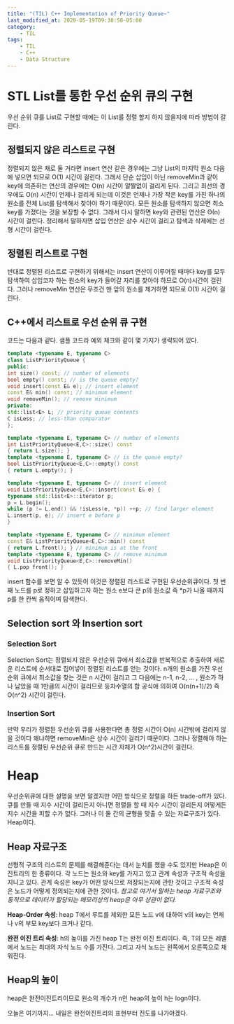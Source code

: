 ```yaml
---
title: "(TIL) C++ Implementation of Priority Queue~"
last_modified_at: 2020-05-19T09:38:58-05:00
category: 
    - TIL
tags:
    - TIL
    - C++
    - Data Structure
---
```

# STL List를 통한 우선 순위 큐의 구현

우선 순위 큐를 List로 구현할 때에는 이 List를 정렬 할지 하지 않을지에 따라 방법이 갈린다.

## 정렬되지 않은 리스트로 구현

정렬되지 않은 채로 둘 거라면 insert 연산 같은 경우에는 그냥 List의 마지막 원소 다음에 넣으면 되므로 O(1) 시간이 걸린다. 그래서 단순 삽입이 아닌 removeMin과 같이 key에 의존하는 연산의 경우에는 O(n) 시간이 얄짤없이 걸리게 된다. 그리고 최선의 경우에도 O(n) 시간이 언제나 걸리게 되는데 이것은 언제나 가장 작은 key를 가진 하나의 원소를 전체 List를 탐색해서 찾아야 하기 때문이다. 모든 원소를 탐색하지 않으면 최소 key를 가졌다는 것을 보장할 수 없다. 그래서 다시 말하면 key와 관련된 연산은 Θ(n) 시간이 걸린다. 정리해서 말하자면 삽입 연산은 상수 시간이 걸리고 탐색과 삭제에는 선형 시간이 걸린다.

## 정렬된 리스트로 구현

반대로 정렬된 리스트로 구현하기 위해서는 insert 연산이 이루어질 때마다 key를 모두 탐색하여 삽입코자 하는 원소의 key가 들어갈 자리를 찾아야 하므로 O(n)시간이 걸린다. 그러나 removeMin 연산은 무조건 맨 앞의 원소를 제거하면 되므로 O(1) 시간이 걸린다.

## C++에서 리스트로 우선 순위 큐 구현

코드는 다음과 같다. 샘플 코드라 예외 체크와 같이 몇 가지가 생략되어 있다.

```c++
template <typename E, typename C>
class ListPriorityQueue {
public:
int size() const; // number of elements
bool empty() const; // is the queue empty?
void insert(const E& e); // insert element
const E& min() const; // minimum element
void removeMin(); // remove minimum
private:
std::list<E> L; // priority queue contents
C isLess; // less-than comparator
};

template <typename E, typename C> // number of elements
int ListPriorityQueue<E,C>::size() const
{ return L.size(); }
template <typename E, typename C> // is the queue empty?
bool ListPriorityQueue<E,C>::empty() const
{ return L.empty(); }

template <typename E, typename C> // insert element
void ListPriorityQueue<E,C>::insert(const E& e) {
typename std::list<E>::iterator p;
p = L.begin();
while (p != L.end() && !isLess(e, *p)) ++p; // find larger element
L.insert(p, e); // insert e before p
}

template <typename E, typename C> // minimum element
const E& ListPriorityQueue<E,C>::min() const
{ return L.front(); } // minimum is at the front
template <typename E, typename C> // remove minimum
void ListPriorityQueue<E,C>::removeMin()
{ L.pop front(); }
```

insert 함수를 보면 알 수 있듯이 이것은 정렬된 리스트로 구현된 우선순위큐이다. 첫 번째 노드를 p로 정하고 삽입하고자 하는 원소 e보다 큰 p의 원소값 즉 *p가 나올 때까지 p를 한 칸씩 움직이며 탐색한다.

## Selection sort 와 Insertion sort

### Selection Sort

Selection Sort는 정렬되지 않은 우선순위 큐에서 최소값을 반복적으로 추출하여 새로운 리스트에 순서대로 집어넣어 정렬된 리스트를 얻는 것이다. n개의 원소를 가진 우선순위 큐에서 최소값을 찾는 것은 n 시간이 걸리고 그 다음에는 n-1, n-2, ... , 원소가 하나 남았을 때 1만큼의 시간이 걸리므로 등차수열의 합 공식에 의하여 O(n(n+1)/2) 즉 O(n^2) 시간이 걸린다.

### Insertion Sort

만약 우리가 정렬된 우선순위 큐를 사용한다면 총 정렬 시간이 O(n) 시간밖에 걸리지 않을 것이다 왜냐하면 removeMin은 상수 시간이 걸리기 때문이다. 그러나 정렬해야 하는 리스트를 정렬된 우선순위 큐로 만드는 시간 자체가 O(n^2)시간이 걸린다.

# Heap

우선순위큐에 대한 설명을 보면 알겠지만 어떤 방식으로 정렬을 하든 trade-off가 있다. 큐를 만들 때 지수 시간이 걸리든지 아니면 정렬을 할 때 지수 시간이 걸리든지 어떻게든 지수 시간을 피할 수가 없다. 그러나 이 둘 간의 균형을 맞출 수 있는 자료구조가 있다. Heap이다.

## Heap 자료구조

선형적 구조의 리스트의 문제를 해결해준다는 데서 눈치를 챘을 수도 있지만 Heap은 이진트리의 한 종류이다. 각 노드는 원소와 key를 가지고 있고 관계 속성과 구조적 속성을 지니고 있다. 관계 속성은 key가 어떤 방식으로 저장되는지에 관한 것이고 구조적 속성은 노드가 어떻게 정의되는지에 관한 것이다. *참고로 여기서 말하는 heap 자료구조와 동적으로 데이터가 할당되는 메모리상의 heap은 아무 상관이 없다.*

**Heap-Order 속성**: heap T에서 루트를 제외한 모든 노드 v에 대하여 v의 key는 언제나 v의 부모 key보다 크거나 같다.

**완전 이진 트리 속성**: h의 높이를 가진 heap T는 완전 이진 트리이다. 즉, T의 모든 레벨에서 노드는 최대의 자식 노드 수를 가진다. 그리고 자식 노드는 왼쪽에서 오른쪽으로 채워진다.

## Heap의 높이

heap은 완전이진트리이므로 원소의 개수가 n인 heap의 높이 h는 logn이다.

오늘은 여기까지... 내일은 완전이진트리의 표현부터 진도를 나가야겠다.